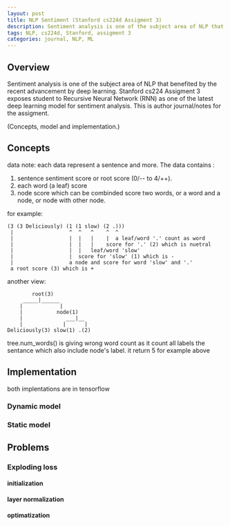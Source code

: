 ```yaml
---
layout: post
title: NLP Sentiment (Stanford cs224d Assigment 3) 
description: Sentiment analysis is one of the subject area of NLP that benefited by the recent advancement by deep learning. Stanford cs224 Assigment 3 exposes student to Recursive Neural Network (RNN) as one of the latest deep learning model for sentiment analysis. This is author journal/notes for the assigment
tags: NLP, cs224d, Stanford, assigment 3
categories: journal, NLP, ML
---
```


## Overview

Sentiment analysis is one of the subject area of NLP that benefited by the recent advancement by deep learning. Stanford cs224 Assigment 3 exposes student to Recursive Neural Network (RNN) as one of the latest deep learning model for sentiment analysis. This is author journal/notes for the assigment.

(Concepts, model and implementation.)

## Concepts

data note:
each data represent a sentence and more. The data contains :
1. sentence sentiment score or root score (0/-- to 4/++).  
2. each word (a leaf) score 
3. node score which can be combinded score two words, or a word and a node, or node with other node.

for example:

    (3 (3 Deliciously) (1 (1 slow) (2 .)))
     |                  ^  ^   ^    ^  ^
     |                  |  |   |    |  a leaf/word '.' count as word
     |                  |  |   |    score for '.' (2) which is nuetral
     |                  |  |   leaf/word 'slow' 
     |                  |  score for 'slow' (1) which is -    
     |                  a node and score for word 'slow' and '.'
     a root score (3) which is +
 
 another view:
 
            root(3)
         _____|______
        |            | 
        |           node(1)
        |              ___|__
        |             |      |
    Deliciously(3) slow(1) .(2)
  
tree.num_words() is giving wrong word count as it count all labels the sentance which also include node's label. it return 5 for example above

## Implementation
both implentations are in tensorflow
### Dynamic model
### Static model

## Problems 
### Exploding loss 
#### initialization
#### layer normalization
#### optimatization